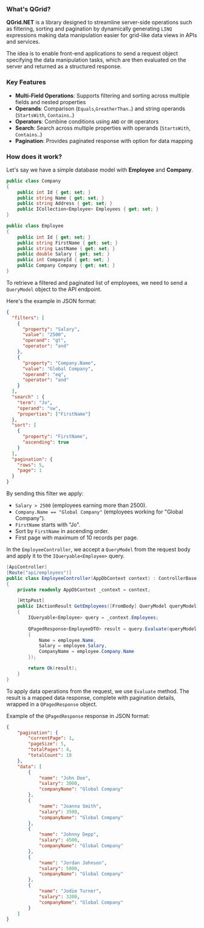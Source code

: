 ### What's QGrid?

**QGrid.NET** is a library designed to streamline server-side operations such as filtering, sorting and pagination by dynamically generating `LINQ` expressions making data manipulation easier for grid-like data views in APIs and services.

The idea is to enable front-end applications to send a request object specifying the data manipulation tasks, which are then evaluated on the server and returned as a structured response.

### Key Features

- **Multi-Field Operations**: Supports filtering and sorting across multiple fields and nested properties
- **Operands**: Comparison (`Equals`,`GreatherThan`..) and string operands (`StartsWith`, `Contains`..)
- **Operators**: Combine conditions using `AND` or `OR` operators
- **Search**: Search across multiple properties with operands (`StartsWith`, `Contains`..)
- **Pagination**: Provides paginated response with option for data mapping

### How does it work?

Let's say we have a simple database model with **Employee** and **Company**.

```csharp
public class Company
{
    public int Id { get; set; }
    public string Name { get; set; }
    public string Address { get; set; }
    public ICollection<Employee> Employees { get; set; } 
}

public class Employee
{
    public int Id { get; set; }
    public string FirstName { get; set; }
    public string LastName { get; set; }
    public double Salary { get; set; }
    public int CompanyId { get; set; }
    public Company Company { get; set; }
}

```
To retrieve a filtered and paginated list of employees, we need to send a `QueryModel` object to the API endpoint.

Here's the example in JSON format:

```json
{
  "filters": [
    {
      "property": "Salary",
      "value": "2500",
      "operand": "gt",
      "operator": "and"
    },
    {
      "property": "Company.Name",
      "value": "Global Company",
      "operand": "eq",
      "operator": "and"
    }
  ],
  "search" : {
    "term": "Jo",
    "operand": "sw",
    "properties": ["FirstName"]
  },
  "sort": [
    {
      "property": "FirstName",
      "ascending": true
    }
  ],
  "pagination": {
    "rows": 5,
    "page": 1
  }
}


```
By sending this filter we apply:
- `Salary > 2500` (employees earning more than 2500).
- `Company.Name == "Global Company"` (employees working for "Global Company").
- `FirstName` starts with "Jo".
- Sort by `FirstName` in ascending order.
- First page with maximum of 10 records per page.

In the `EmployeeController`, we accept a `QueryModel` from the request body and apply it to the `IQueryable<Employee>` query.

```csharp
[ApiController]
[Route("api/employees")]
public class EmployeeController(AppDbContext context) : ControllerBase
{
    private readonly AppDbContext _context = context;

    [HttpPost]
    public IActionResult GetEmployees([FromBody] QueryModel queryModel)
    {
        IQueryable<Employee> query = _context.Employees;
     
        QPagedResponse<EmployeeDTO> result = query.Evaluate(queryModel, employee => new EmployeeDTO
        {
            Name = employee.Name,
            Salary = employee.Salary,
            CompanyName = employee.Company.Name
        });

        return Ok(result);
    }
}
```
To apply data operations from the request, we use `Evaluate` method.
The result is a mapped data response, complete with pagination details, wrapped in a `QPagedResponse` object.

Example of the `QPagedResponse` response in JSON format:

```json
{
    "pagination": {
        "currentPage": 1,
        "pageSize": 5,
        "totalPages": 4,
        "totalCount": 18
    },
    "data": [
        {
            "name": "John Doe",
            "salary": 3000,
            "companyName": "Global Company"
        },
        {
            "name": "Joanna Smith",
            "salary": 3500,
            "companyName": "Global Company"
        },
        {
            "name": "Johnny Depp",
            "salary": 4500,
            "companyName": "Global Company"
        },
        {
            "name": "Jordan Johnson",
            "salary": 5000,
            "companyName": "Global Company"
        },
        {
            "name": "Jodie Turner",
            "salary": 3200,
            "companyName": "Global Company"
        }
    ]
}
```


